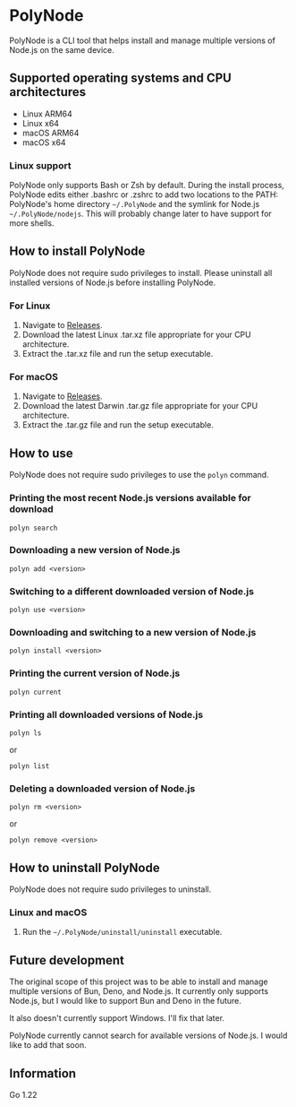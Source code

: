 # PolyNode

PolyNode is a CLI tool that helps install and manage multiple versions of Node.js on the same device.

## Supported operating systems and CPU architectures

- Linux ARM64
- Linux x64
- macOS ARM64
- macOS x64

### Linux support

PolyNode only supports Bash or Zsh by default. During the install process, PolyNode edits either .bashrc or .zshrc to add two locations to the PATH: PolyNode's home directory `~/.PolyNode` and the symlink for Node.js `~/.PolyNode/nodejs`. This will probably change later to have support for more shells.

## How to install PolyNode

PolyNode does not require sudo privileges to install. Please uninstall all installed versions of Node.js before installing PolyNode.

### For Linux

1. Navigate to [Releases](https://github.com/sionpixley/PolyNode/releases).
2. Download the latest Linux .tar.xz file appropriate for your CPU architecture.
3. Extract the .tar.xz file and run the setup executable.

### For macOS

1. Navigate to [Releases](https://github.com/sionpixley/PolyNode/releases).
2. Download the latest Darwin .tar.gz file appropriate for your CPU architecture.
3. Extract the .tar.gz file and run the setup executable.

## How to use

PolyNode does not require sudo privileges to use the `polyn` command.

### Printing the most recent Node.js versions available for download

`polyn search`

### Downloading a new version of Node.js

`polyn add <version>`

### Switching to a different downloaded version of Node.js

`polyn use <version>`

### Downloading and switching to a new version of Node.js

`polyn install <version>`

### Printing the current version of Node.js

`polyn current`

### Printing all downloaded versions of Node.js

`polyn ls`

or 

`polyn list`

### Deleting a downloaded version of Node.js

`polyn rm <version>`

or 

`polyn remove <version>`

## How to uninstall PolyNode

PolyNode does not require sudo privileges to uninstall.

### Linux and macOS

1. Run the `~/.PolyNode/uninstall/uninstall` executable.

## Future development

The original scope of this project was to be able to install and manage multiple versions of Bun, Deno, and Node.js. It currently only supports Node.js, but I would like to support Bun and Deno in the future.

It also doesn't currently support Windows. I'll fix that later.

PolyNode currently cannot search for available versions of Node.js. I would like to add that soon.

## Information

Go 1.22
